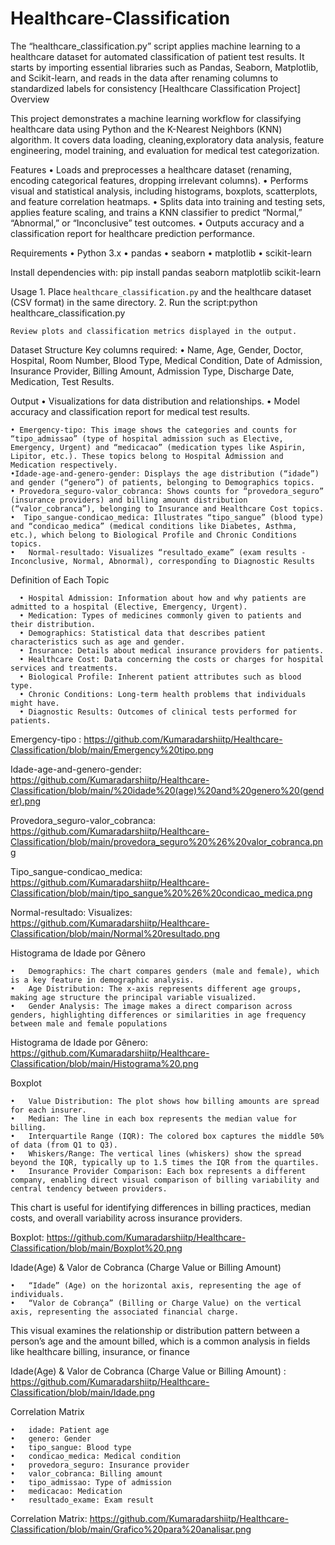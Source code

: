 # Healthcare-Classification
The “healthcare_classification.py” script applies machine learning to a healthcare dataset for automated classification of patient test results. It starts by importing essential libraries such as Pandas, Seaborn, Matplotlib, and Scikit-learn, and reads in the data after renaming columns to standardized labels for consistency
[Healthcare Classification Project]
Overview

This project demonstrates a machine learning workflow for classifying healthcare data using Python and the K-Nearest Neighbors (KNN) algorithm. It covers data loading, cleaning,exploratory data analysis, feature engineering, model training, and evaluation for medical test categorization.


Features
	•	Loads and preprocesses a healthcare dataset (renaming, encoding categorical features, dropping irrelevant columns).
	•	Performs visual and statistical analysis, including histograms, boxplots, scatterplots, and feature correlation heatmaps.
	•	Splits data into training and testing sets, applies feature scaling, and trains a KNN classifier to predict “Normal,” “Abnormal,” or “Inconclusive” test outcomes.
	•	Outputs accuracy and a classification report for healthcare prediction performance.


Requirements
	•	Python 3.x
	•	pandas
	•	seaborn
	•	matplotlib
	•	scikit-learn

  
Install dependencies with: pip install pandas seaborn matplotlib scikit-learn

Usage
	1.	Place `healthcare_classification.py` and the healthcare dataset (CSV format) in the same directory.
	2.	Run the script:python healthcare_classification.py

  	Review plots and classification metrics displayed in the output.

Dataset Structure
Key columns required:
	•	Name, Age, Gender, Doctor, Hospital, Room Number, Blood Type, Medical Condition, Date of Admission, Insurance Provider, Billing Amount, Admission Type, Discharge Date, Medication, Test Results.

Output
	•	Visualizations for data distribution and relationships.
	•	Model accuracy and classification report for medical test results.





    • Emergency-tipo: This image shows the categories and counts for “tipo_admissao” (type of hospital admission such as Elective, Emergency, Urgent) and “medicacao” (medication types like Aspirin, Lipitor, etc.). These topics belong to Hospital Admission and Medication respectively.
	•Idade-age-and-genero-gender: Displays the age distribution (“idade”) and gender (“genero”) of patients, belonging to Demographics topics.
	• Provedora_seguro-valor_cobranca: Shows counts for “provedora_seguro” (insurance providers) and billing amount distribution (“valor_cobranca”), belonging to Insurance and Healthcare Cost topics.
	•  Tipo_sangue-condicao_medica: Illustrates “tipo_sangue” (blood type) and “condicao_medica” (medical conditions like Diabetes, Asthma, etc.), which belong to Biological Profile and Chronic Conditions topics.
	•	Normal-resultado: Visualizes “resultado_exame” (exam results - Inconclusive, Normal, Abnormal), corresponding to Diagnostic Results 
	
Definition of Each Topic

	  •	Hospital Admission: Information about how and why patients are admitted to a hospital (Elective, Emergency, Urgent).
	  •	Medication: Types of medicines commonly given to patients and their distribution.
	  •	Demographics: Statistical data that describes patient characteristics such as age and gender.
	  •	Insurance: Details about medical insurance providers for patients.
	  •	Healthcare Cost: Data concerning the costs or charges for hospital services and treatments.
	  •	Biological Profile: Inherent patient attributes such as blood type.
	  •	Chronic Conditions: Long-term health problems that individuals might have.
	  •	Diagnostic Results: Outcomes of clinical tests performed for patients.


Emergency-tipo :
https://github.com/Kumaradarshiitp/Healthcare-Classification/blob/main/Emergency%20tipo.png

Idade-age-and-genero-gender:
https://github.com/Kumaradarshiitp/Healthcare-Classification/blob/main/%20idade%20(age)%20and%20genero%20(gender).png

Provedora_seguro-valor_cobranca:
https://github.com/Kumaradarshiitp/Healthcare-Classification/blob/main/provedora_seguro%20%26%20valor_cobranca.png

Tipo_sangue-condicao_medica:
https://github.com/Kumaradarshiitp/Healthcare-Classification/blob/main/tipo_sangue%20%26%20condicao_medica.png

Normal-resultado: Visualizes:
https://github.com/Kumaradarshiitp/Healthcare-Classification/blob/main/Normal%20resultado.png


Histograma de Idade por Gênero

    • 	Demographics: The chart compares genders (male and female), which is a key feature in demographic analysis.
	•	Age Distribution: The x-axis represents different age groups, making age structure the principal variable visualized.
	•	Gender Analysis: The image makes a direct comparison across genders, highlighting differences or similarities in age frequency between male and female populations

Histograma de Idade por Gênero: 
https://github.com/Kumaradarshiitp/Healthcare-Classification/blob/main/Histograma%20.png

Boxplot

    •	Value Distribution: The plot shows how billing amounts are spread for each insurer.
	•	Median: The line in each box represents the median value for billing.
	•	Interquartile Range (IQR): The colored box captures the middle 50% of data (from Q1 to Q3).
	•	Whiskers/Range: The vertical lines (whiskers) show the spread beyond the IQR, typically up to 1.5 times the IQR from the quartiles.
	•	Insurance Provider Comparison: Each box represents a different company, enabling direct visual comparison of billing variability and central tendency between providers.
	
This chart is useful for identifying differences in billing practices, median costs, and overall variability across insurance providers.

Boxplot:
https://github.com/Kumaradarshiitp/Healthcare-Classification/blob/main/Boxplot%20.png

Idade(Age) & Valor de Cobranca (Charge Value or Billing Amount) 

    •	“Idade” (Age) on the horizontal axis, representing the age of individuals.
	•	“Valor de Cobrança” (Billing or Charge Value) on the vertical axis, representing the associated financial charge.
This visual examines the relationship or distribution pattern between a person’s age and the amount billed, which is a common analysis in fields like healthcare billing, insurance, or finance

Idade(Age) & Valor de Cobranca (Charge Value or Billing Amount) :
https://github.com/Kumaradarshiitp/Healthcare-Classification/blob/main/Idade.png

Correlation Matrix

	•	idade: Patient age
	•	genero: Gender
	•	tipo_sangue: Blood type
	•	condicao_medica: Medical condition
	•	provedora_seguro: Insurance provider
	•	valor_cobranca: Billing amount
	•	tipo_admissao: Type of admission
	•	medicacao: Medication
	•	resultado_exame: Exam result

Correlation Matrix:
https://github.com/Kumaradarshiitp/Healthcare-Classification/blob/main/Grafico%20para%20analisar.png

